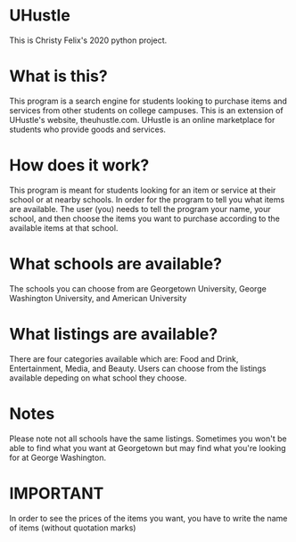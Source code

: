 # UHustle
This is Christy Felix's 2020 python project.

# What is this?
This program is a search engine for students looking to purchase items and services from other students on college campuses.
This is an extension of UHustle's website, theuhustle.com. UHustle is an online marketplace for students who provide goods and services.

# How does it work?
This program is meant for students looking for an item or service at their school or at nearby schools.
In order for the program to tell you what items are available. The user (you) needs to tell the program your name, your school, and then choose the items you want to purchase according to the available items at that school.

# What schools are available?
The schools you can choose from are Georgetown University, George Washington University, and American University

# What listings are available?
There are four categories available which are: Food and Drink, Entertainment, Media, and Beauty.
Users can choose from the listings available depeding on what school they choose.

# Notes
Please note not all schools have the same listings. Sometimes you won't be able to find what you want at Georgetown but may find what you're looking for at George Washington.

# IMPORTANT
In order to see the prices of the items you want, you have to write the name of items (without quotation marks)